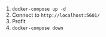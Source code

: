 1. `docker-compose up -d`
2. Connect to `http://localhost:5601/`
3. Profit
4. `docker-compose down`
